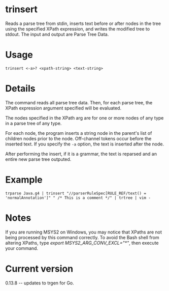 # trinsert

Reads a parse tree from stdin, inserts text before or after
nodes in the tree using
the specified XPath expression, and writes the modified tree
to stdout. The input and output are Parse Tree Data.

# Usage

    trinsert <-a>? <xpath-string> <text-string>

# Details

The command reads all parse tree data. Then, for each parse tree,
the XPath expression argument specified will be evaluated.

The nodes specified in the XPath arg are for one or more
nodes of any type in a parse tree of any type.

For each node, the program inserts a string node in the parent's
list of children nodes prior to the node. Off-channel tokens occur
before the inserted text. If you specify the `-a` option, the text
is inserted after the node.

After performing the insert, if it is a grammar, the text is reparsed
and an entire new parse tree outputed.

# Example

    trparse Java.g4 | trinsert "//parserRuleSpec[RULE_REF/text() = 'normalAnnotation']" " /* This is a comment */" | trtree | vim -

# Notes

If you are running MSYS2 on Windows, you may notice that XPaths are not being
processed by this command correctly. To avoid the Bash shell from altering
XPaths, type _export MSYS2_ARG_CONV_EXCL="*"_, then execute your command.

# Current version

0.13.8 -- updates to trgen for Go.

